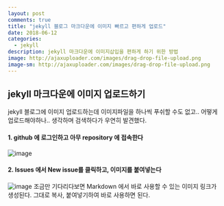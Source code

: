 ```yaml
---
layout: post
comments: true
title: "jekyll 블로그 마크다운에 이미지 빠르고 편하게 업로드"
date: 2018-06-12
categories:
  - jekyll
description: jekyll 마크다운에 이미지삽입을 편하게 하기 위한 방법
image: http://ajaxuploader.com/images/drag-drop-file-upload.png
image-sm: http://ajaxuploader.com/images/drag-drop-file-upload.png
---
```

## jekyll 마크다운에 이미지 업로드하기
jekyll 블로그에 이미지 업로드하는데 이미지파일을 하나씩 푸쉬할 수도 없고.. 어떻게 업로드해야하나.. 생각하며 검색하다가
우연히 발견했다.
#### 1. github 에 로그인하고 아무 repository 에 접속한다
![image](https://user-images.githubusercontent.com/39974109/41288395-231600b0-6e81-11e8-83ba-95aa4dc7e339.png)

#### 2. Issues 에서 New issue를 클릭하고, 이미지를 붙여넣는다
![image](https://user-images.githubusercontent.com/39974109/41288483-71430896-6e81-11e8-8872-44fc43de3291.png)
조금만 기다리다보면 Markdown 에서 바로 사용할 수 있는 이미지 링크가 생성된다.
그대로 복사, 붙여넣기하여 바로 사용하면 된다.



